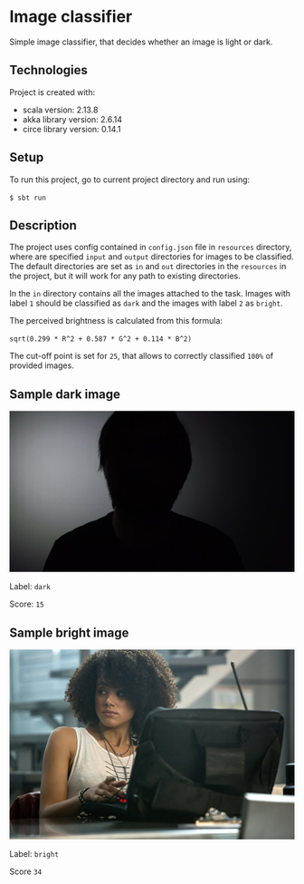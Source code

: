 # Image classifier
Simple image classifier, that decides whether an image is light or dark.

## Technologies
Project is created with:

- scala version: 2.13.8
- akka library version: 2.6.14
- circe library version: 0.14.1

## Setup
To run this project, go to current project directory and run using:

``
$ sbt run
``

## Description

The project uses config contained in `config.json` file in `resources` directory, where are specified `input` and `output` directories for images to be classified. The default directories are set as `in` and `out` directories in the `resources` in the project, but it will work for any path to existing directories.

In the `in` directory contains all the images attached to the task. Images with label `1` should be classified as `dark` and the images with label `2` as `bright`.

The perceived brightness is calculated from this formula:

``
sqrt(0.299 * R^2 + 0.587 * G^2 + 0.114 * B^2)
``

The cut-off point is set for `25`, that allows to correctly classified `100%` of provided images.

## Sample dark image

![](src/main/resources/in/a_1.jpg)

Label: `dark`

Score: `15`

## Sample bright image
![](src/main/resources/in/a_2.jpg)

Label: `bright`

Score `34`